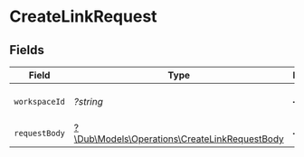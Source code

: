 # CreateLinkRequest


## Fields

| Field                                                                                             | Type                                                                                              | Required                                                                                          | Description                                                                                       |
| ------------------------------------------------------------------------------------------------- | ------------------------------------------------------------------------------------------------- | ------------------------------------------------------------------------------------------------- | ------------------------------------------------------------------------------------------------- |
| `workspaceId`                                                                                     | *?string*                                                                                         | :heavy_minus_sign:                                                                                | The ID of the workspace.                                                                          |
| `requestBody`                                                                                     | [?\Dub\Models\Operations\CreateLinkRequestBody](../../Models/Operations/CreateLinkRequestBody.md) | :heavy_minus_sign:                                                                                | N/A                                                                                               |